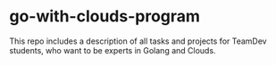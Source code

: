 # go-with-clouds-program

This repo includes a description of all tasks and projects for TeamDev students, who want to be experts in Golang and
Clouds.
